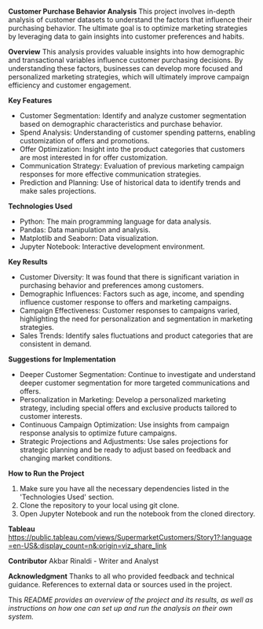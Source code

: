 **Customer Purchase Behavior Analysis**
This project involves in-depth analysis of customer datasets to understand the factors that influence their purchasing behavior. The ultimate goal is to optimize marketing strategies by leveraging data to gain insights into customer preferences and habits.

**Overview**
This analysis provides valuable insights into how demographic and transactional variables influence customer purchasing decisions. By understanding these factors, businesses can develop more focused and personalized marketing strategies, which will ultimately improve campaign efficiency and customer engagement.

**Key Features**
- Customer Segmentation: Identify and analyze customer segmentation based on demographic characteristics and purchase behavior.
- Spend Analysis: Understanding of customer spending patterns, enabling customization of offers and promotions.
- Offer Optimization: Insight into the product categories that customers are most interested in for offer customization.
- Communication Strategy: Evaluation of previous marketing campaign responses for more effective communication strategies.
- Prediction and Planning: Use of historical data to identify trends and make sales projections.

**Technologies Used**
- Python: The main programming language for data analysis.
- Pandas: Data manipulation and analysis.
- Matplotlib and Seaborn: Data visualization.
- Jupyter Notebook: Interactive development environment.

**Key Results**
- Customer Diversity: It was found that there is significant variation in purchasing behavior and preferences among customers.
- Demographic Influences: Factors such as age, income, and spending influence customer response to offers and marketing campaigns.
- Campaign Effectiveness: Customer responses to campaigns varied, highlighting the need for personalization and segmentation in marketing strategies.
- Sales Trends: Identify sales fluctuations and product categories that are consistent in demand.

**Suggestions for Implementation**
- Deeper Customer Segmentation: Continue to investigate and understand deeper customer segmentation for more targeted communications and offers.
- Personalization in Marketing: Develop a personalized marketing strategy, including special offers and exclusive products tailored to customer interests.
- Continuous Campaign Optimization: Use insights from campaign response analysis to optimize future campaigns.
- Strategic Projections and Adjustments: Use sales projections for strategic planning and be ready to adjust based on feedback and changing market conditions.

**How to Run the Project**
1. Make sure you have all the necessary dependencies listed in the 'Technologies Used' section.
2. Clone the repository to your local using git clone.
3. Open Jupyter Notebook and run the notebook from the cloned directory.

**Tableau**
https://public.tableau.com/views/SupermarketCustomers/Story1?:language=en-US&:display_count=n&:origin=viz_share_link

**Contributor**
Akbar Rinaldi - Writer and Analyst

**Acknowledgment**
Thanks to all who provided feedback and technical guidance.
References to external data or sources used in the project.

This *README provides an overview of the project and its results, as well as instructions on how one can set up and run the analysis on their own system.*
